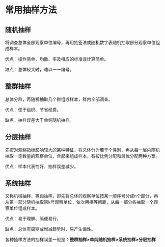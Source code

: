 # 常用抽样方法



## 随机抽样

将调查总体全部观察单位编号，再用抽签法或随机数字表随机抽取部分观察单位组成样本。

优点：操作简单，均数、率及相应的标准误计算简单。 

缺点：总体较大时，难以一一编号。



## 整群抽样

总体分群，再随机抽取几个群组成样本，群内全部调查。

优点：便于组织、节省经费。

缺点：抽样误差大于单纯随机抽样。



## 分层抽样

先按对观察指标影响较大的某种特征，将总体分为若干个类别，再从每一层内随机抽取一定数量的观察单位，合起来组成样本。有按比例分配和最优分配两种方案。

优点：样本代表性好，抽样误差减少。



## 系统抽样

又称机械抽样、等距抽样，即先将总体的观察单位按某一顺序号分成n个部分，再从第一部分随机抽取第k号观察单位，依次用相等间距，从每一部分各抽取一个观察单位组成样本。

优点：易于理解、简便易行。

缺点：总体有周期或增减趋势时，易产生偏性。



各种抽样方法的抽样误差一般是：**整群抽样≥单纯随机抽样≥系统抽样≥分层抽样**

